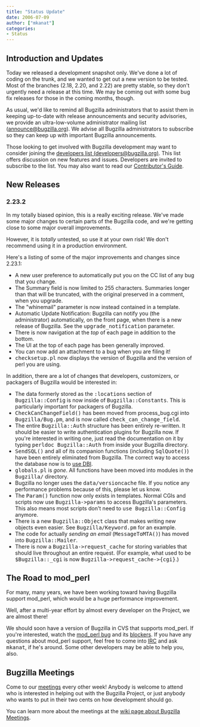 ```yaml
---
title: "Status Update"
date: 2006-07-09
author: ["mkanat"]
categories:
- Status
---
```


## Introduction and Updates

Today we released a development snapshot only. We've done a lot of coding on the trunk, and we wanted to get out a new version to be tested. Most of the branches (2.18, 2.20, and 2.22) are pretty stable, so they don't urgently need a release at this time. We may be coming out with some bug fix releases for those in the coming months, though.

As usual, we'd like to remind all Bugzilla administrators that to assist them in keeping up-to-date with release announcements and security advisories, we provide an ultra-low-volume administrator mailing list ([announce@bugzilla.org](https://lists.bugzilla.org/cgi-bin/mj_wwwusr?func=lists-full-long&extra=announce)). We advise all Bugzilla administrators to subscribe so they can keep up with important Bugzilla announcements.

Those looking to get involved with Bugzilla development may want to consider joining the [developers list (developers@bugzilla.org)](https://lists.bugzilla.org/cgi-bin/mj_wwwusr?func=lists-long-full&extra=developers). This list offers discussion on new features and issues. Developers are invited to subscribe to the list. You may also want to read our [Contributor's Guide](https://www.bugzilla.org/docs/contributor.html).

## New Releases

### 2.23.2

In my totally biased opinion, this is a really exciting release. We've made some major changes to certain parts of the Bugzilla code, and we're getting close to some major overall improvements.

However, it is _totally_ untested, so use it at your own risk! We don't recommend using it in a production environment.

Here's a listing of some of the major improvements and changes since 2.23.1:

*   A new user preference to automatically put you on the CC list of any bug that you change.
*   The Summary field is now limited to 255 characters. Summaries longer than that will be truncated, with the original preserved in a comment, when you upgrade.
*   The "whinemail" parameter is now instead contained in a template.
*   Automatic Update Notification: Bugzilla can notify you (the administrator) automatically, on the front page, when there is a new release of Bugzilla. See the <kbd>upgrade_notification</kbd> parameter.
*   There is now navigation at the _top_ of each page in addition to the bottom.
*   The UI at the top of each page has been generally improved.
*   You can now add an attachment to a bug when you are filing it!
*   <kbd>checksetup.pl</kbd> now displays the version of Bugzilla and the version of perl you are using.

In addition, there are a lot of changes that developers, customizers, or packagers of Bugzilla would be interested in:

*   The data formerly stored as the <kbd>:locations</kbd> section of <kbd>Bugzilla::Config</kbd> is now inside of <kbd>Bugzilla::Constants</kbd>. This is particularly important for packagers of Bugzilla.
*   <kbd>CheckCanChangeField()</kbd> has been moved from process_bug.cgi into <kbd>Bugzilla/Bug.pm</kbd>, and is now called <kbd>check_can_change_field</kbd>.
*   The entire <kbd>Bugzilla::Auth</kbd> structure has been entirely re-written. It should be easier to write authentication plugins for Bugzilla now. If you're interested in writing one, just read the documentation on it by typing <kbd>perldoc Bugzilla::Auth</kbd> from inside your Bugzilla directory.
*   <kbd>SendSQL()</kbd> and all of its companion functions (including <kbd>SqlQuote()</kbd>) have been entirely eliminated from Bugzilla. The correct way to access the database now is to [use DBI](/contributing/developer.html#sql-sendreceive).
*   <kbd>globals.pl</kbd> is _gone_. All functions have been moved into modules in the <kbd>Bugzilla/</kbd> directory.
*   Bugzilla no longer uses the <kbd>data/versioncache</kbd> file. If you notice any performance problems because of this, please let us know.
*   The <kbd>Param()</kbd> function now only exists in templates. Normal CGIs and scripts now use <kbd>Bugzilla->params</kbd> to access Bugzilla's parameters. This also means most scripts don't need to <kbd>use Bugzilla::Config</kbd> anymore.
*   There is a new <kbd>Bugzilla::Object</kbd> class that makes writing new objects even easier. See <kbd>Bugzilla/Keyword.pm</kbd> for an example.
*   The code for actually _sending an email_ (<kbd>MessageToMTA()</kbd>) has moved into <kbd>Bugzilla::Mailer</kbd>.
*   There is now a <kbd>Bugzilla->request_cache</kbd> for storing variables that should live throughout an entire request. (For example, what used to be <kbd>$Bugzilla::_cgi</kbd> is now <kbd>Bugzilla->request_cache->{cgi}</kbd>.)

## The Road to mod_perl

For many, many years, we have been working toward having Bugzilla support mod_perl, which would be a huge performance improvement.

Well, after a multi-year effort by almost every developer on the Project, we are almost there!

We should soon have a version of Bugzilla in CVS that supports mod_perl. If you're interested, watch the [mod_perl bug](https://bugzilla.mozilla.org/show_bug.cgi?id=87406) and its [blockers](https://bugzilla.mozilla.org/showdependencytree.cgi?id=87406&hide_resolved=1). If you have any questions about mod_perl support, feel free to come into [IRC](irc://irc.mozilla.org/mozwebtools) and ask <kbd>mkanat</kbd>, if he's around. Some other developers may be able to help you, also.

## Bugzilla Meetings

Come to our [meetings](https://wiki.mozilla.org/Bugzilla:Meetings) every other week! Anybody is welcome to attend who is interested in helping out with the Bugzilla Project, or just anybody who wants to put in their two cents on how development should go.

You can learn more about the meetings at the [wiki page about Bugzilla Meetings](https://wiki.mozilla.org/Bugzilla:Meetings).
